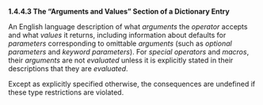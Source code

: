 **1.4.4.3 The “Arguments and Values” Section of a Dictionary Entry** 

An English language description of what *arguments* the *operator* accepts and what *values* it returns, including information about defaults for *parameters* corresponding to omittable *arguments* (such as *optional parameters* and *keyword parameters*). For *special operators* and *macros*, their *arguments* are not *evaluated* unless it is explicitly stated in their descriptions that they are *evaluated*. 

Except as explicitly specified otherwise, the consequences are undefined if these type restrictions are violated. 


